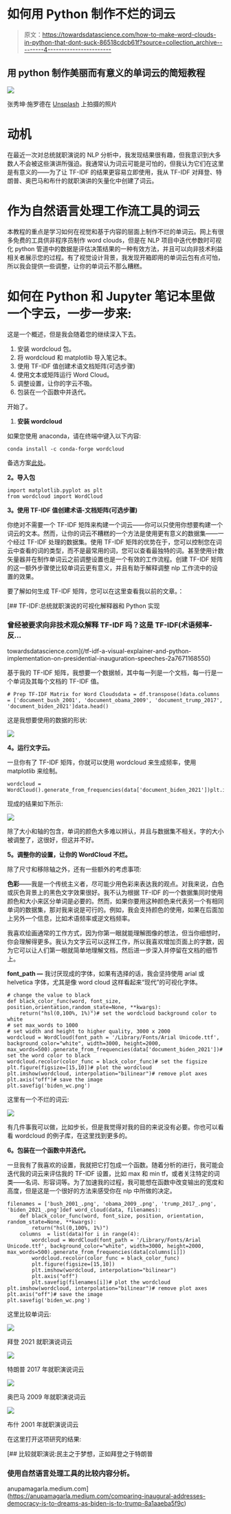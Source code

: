 # 如何用 Python 制作不烂的词云

> 原文：<https://towardsdatascience.com/how-to-make-word-clouds-in-python-that-dont-suck-86518cdcb61f?source=collection_archive---------4----------------------->

## 用 python 制作美丽而有意义的单词云的简短教程

![](img/b1e847f17b0868491939576adb8cf744.png)

张秀坤·施罗德在 [Unsplash](https://unsplash.com?utm_source=medium&utm_medium=referral) 上拍摄的照片

# 动机

在最近一次对总统就职演说的 NLP 分析中，我发现结果很有趣，但我意识到大多数人不会被这些演讲所强迫。我通常认为词云可能是可怕的，但我认为它们在这里是有意义的——为了让 TF-IDF 的结果更容易立即使用，我从 TF-IDF 对拜登、特朗普、奥巴马和布什的就职演讲的矢量化中创建了词云。

# 作为自然语言处理工作流工具的词云

本教程的重点是学习如何在视觉和基于内容的层面上制作不烂的单词云。网上有很多免费的工具供非程序员制作 word clouds，但是在 NLP 项目中迭代参数时可视化 python 管道中的数据是评估决策结果的一种有效方法，并且可以向非技术利益相关者展示您的过程。有了视觉设计背景，我发现开箱即用的单词云包有点可怕，所以我会提供一些调整，让你的单词云不那么糟糕。

# **如何在 Python 和 Jupyter 笔记本里做一个字云，一步一步来:**

这是一个概述，但是我会随着您的继续深入下去。

1.  安装 wordcloud 包。
2.  将 wordcloud 和 matplotlib 导入笔记本。
3.  使用 TF-IDF 值创建术语文档矩阵(可选步骤)
4.  使用文本或矩阵运行 Word Cloud。
5.  调整设置，让你的字云不吸。
6.  包装在一个函数中并迭代。

开始了。

1.  **安装 wordcloud**

如果您使用 anaconda，请在终端中键入以下内容:

```
conda install -c conda-forge wordcloud
```

备选方案[此处](https://pypi.org/project/wordcloud/)。

**2。导入包**

```
import matplotlib.pyplot as plt
from wordcloud import WordCloud
```

**3。使用 TF-IDF 值创建术语-文档矩阵(可选步骤)**

你绝对不需要一个 TF-IDF 矩阵来构建一个词云——你可以只使用你想要构建一个词云的文本。然而，让你的词云不糟糕的一个方法是使用更有意义的数据集——一个经过 TF-IDF 处理的数据集。使用 TF-IDF 矩阵的优势在于，您可以控制您在词云中查看的词的类型，而不是最常用的词，您可以查看最独特的词。甚至使用计数矢量器并在制作单词云之前调整设置也是一个有效的工作流程。创建 TF-IDF 矩阵的这一额外步骤使比较单词云更有意义，并且有助于解释调整 nlp 工作流中的设置的效果。

要了解如何生成 TF-IDF 矩阵，您可以在这里查看我以前的文章。：

[](/tf-idf-a-visual-explainer-and-python-implementation-on-presidential-inauguration-speeches-2a7671168550) [## TF-IDF:总统就职演说的可视化解释器和 Python 实现

### 曾经被要求向非技术观众解释 TF-IDF 吗？这是 TF-IDF(术语频率-反…

towardsdatascience.com](/tf-idf-a-visual-explainer-and-python-implementation-on-presidential-inauguration-speeches-2a7671168550) 

基于我的 TF-IDF 矩阵，我想要一个数据帧，其中每一列是一个文档，每一行是一个单词及其每个文档的 TF-IDF 值。

```
# Prep TF-IDF Matrix for Word Cloudsdata = df.transpose()data.columns = ['document_bush_2001', 'document_obama_2009', 'document_trump_2017', 'document_biden_2021']data.head()
```

这是我想要使用的数据的形状:

![](img/44b58badd2215ae83ef5068b2bb1d19b.png)

**4。运行文字云。**

一旦你有了 TF-IDF 矩阵，你就可以使用 wordcloud 来生成频率，使用 matplotlib 来绘制。

```
wordcloud = WordCloud().generate_from_frequencies(data['document_biden_2021'])plt.imshow(wordcloud)
```

现成的结果如下所示:

![](img/8a2f76e8e2dc29cec00b8f74a1f20576.png)

除了大小和轴的包含，单词的颜色大多难以辨认，并且与数据集不相关。字的大小被调整了，这很好，但这并不好。

**5。调整你的设置，让你的 WordCloud 不烂。**

除了尺寸和移除轴之外，还有一些额外的考虑事项:

**色彩**——我是一个传统主义者，尽可能少用色彩来表达我的观点。对我来说，白色或灰色背景上的黑色文字效果很好。我不认为根据 TF-IDF 的一个数据集同时使用颜色和大小来区分单词是必要的。然而，如果你要用这种颜色来代表另一个有相同单词的数据集，那对我来说是可行的。例如，我会支持颜色的使用，如果在后面加上另外一个信息，比如术语频率或逆文档频率。

我喜欢绘画通常的工作方式，因为你第一眼就能理解图像的想法，但当你细想时，你会理解得更多。我认为文字云可以这样工作，所以我喜欢增加页面上的字数，因为它可以让人们第一眼就简单地理解文档，然后进一步深入并停留在文档的细节上。

**font_path —** 我讨厌现成的字体，如果有选择的话，我会坚持使用 arial 或 helvetica 字体，尤其是像 word cloud 这样看起来“现代”的可视化字体。

```
# change the value to black
def black_color_func(word, font_size, position,orientation,random_state=None, **kwargs):
    return("hsl(0,100%, 1%)")# set the wordcloud background color to white
# set max_words to 1000
# set width and height to higher quality, 3000 x 2000
wordcloud = WordCloud(font_path = '/Library/Fonts/Arial Unicode.ttf', background_color="white", width=3000, height=2000, max_words=500).generate_from_frequencies(data['document_biden_2021'])# set the word color to black
wordcloud.recolor(color_func = black_color_func)# set the figsize
plt.figure(figsize=[15,10])# plot the wordcloud
plt.imshow(wordcloud, interpolation="bilinear")# remove plot axes
plt.axis("off")# save the image
plt.savefig('biden_wc.png')
```

这里有一个不烂的词云:

![](img/3cbb96e21248082fdc92b41e2d37eced.png)

有几件事我可以做，比如步长，但是我觉得对我的目的来说没有必要。你也可以看看 wordcloud 的例子库，在这里找到更多的。

**6。包装在一个函数中并迭代。**

一旦我有了我喜欢的设置，我就把它打包成一个函数。随着分析的进行，我可能会迭代我的词云来评估我的 TF-IDF 设置，比如 max 和 min tf，或者关注特定的词类——名词、形容词等。为了加速我的过程，我可能想在函数中改变输出的宽度和高度，但是这是一个很好的方法来感受你在 nlp 中所做的决定。

```
filenames = ['bush_2001_.png', 'obama_2009_.png', 'trump_2017_.png', 'biden_2021_.png']def word_cloud(data, filenames):
    def black_color_func(word, font_size, position, orientation, random_state=None, **kwargs):
        return("hsl(0,100%, 1%)")
    columns  = list(data)for i in range(4):
        wordcloud = WordCloud(font_path = '/Library/Fonts/Arial Unicode.ttf', background_color="white", width=3000, height=2000, max_words=500).generate_from_frequencies(data[columns[i]])
        wordcloud.recolor(color_func = black_color_func)
        plt.figure(figsize=[15,10])
        plt.imshow(wordcloud, interpolation="bilinear")
        plt.axis("off")
        plt.savefig(filenames[i])# plot the wordcloud
plt.imshow(wordcloud, interpolation="bilinear")# remove plot axes
plt.axis("off")# save the image
plt.savefig('biden_wc.png')
```

这里比较单词云:

![](img/0c9a877aac8193fdfef9c63751025fd4.png)

拜登 2021 就职演说词云

![](img/3fa30bea0813a03148df500d169c5d82.png)

特朗普 2017 年就职演说词云

![](img/e0598b739ca0d77d31d83ddfe656111e.png)

奥巴马 2009 年就职演说词云

![](img/543ae609b6a6c510abbf6190a8ee9640.png)

布什 2001 年就职演说词云

在这里打开这项研究的结果:

[](https://anupamagarla.medium.com/comparing-inaugural-addresses-democracy-is-to-dreams-as-biden-is-to-trump-8a1aaeba5f9c) [## 比较就职演说:民主之于梦想，正如拜登之于特朗普

### 使用自然语言处理工具的比较内容分析。

anupamagarla.medium.com](https://anupamagarla.medium.com/comparing-inaugural-addresses-democracy-is-to-dreams-as-biden-is-to-trump-8a1aaeba5f9c)